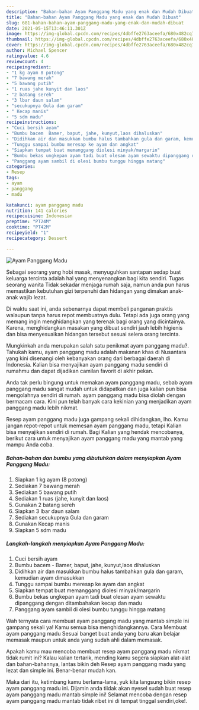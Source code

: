 ```yaml
---
description: "Bahan-bahan Ayam Panggang Madu yang enak dan Mudah Dibuat"
title: "Bahan-bahan Ayam Panggang Madu yang enak dan Mudah Dibuat"
slug: 681-bahan-bahan-ayam-panggang-madu-yang-enak-dan-mudah-dibuat
date: 2021-05-15T13:46:11.301Z
image: https://img-global.cpcdn.com/recipes/4dbffe2763aceefa/680x482cq70/ayam-panggang-madu-foto-resep-utama.jpg
thumbnail: https://img-global.cpcdn.com/recipes/4dbffe2763aceefa/680x482cq70/ayam-panggang-madu-foto-resep-utama.jpg
cover: https://img-global.cpcdn.com/recipes/4dbffe2763aceefa/680x482cq70/ayam-panggang-madu-foto-resep-utama.jpg
author: Michael Spencer
ratingvalue: 4.6
reviewcount: 4
recipeingredient:
- "1 kg ayam 8 potong"
- "7 bawang merah"
- "5 bawang putih"
- "1 ruas jahe kunyit dan laos"
- "2 batang sereh"
- "3 lbar daun salam"
- "secukupnya Gula dan garam"
- " Kecap manis"
- "5 sdm madu"
recipeinstructions:
- "Cuci bersih ayam"
- "Bumbu bacem  Bamer, baput, jahe, kunyut,laos dihaluskan"
- "Didihkan air dan masukkan bumbu halus tambahkan gula dan garam, kemudian ayam dimasukkan"
- "Tunggu sampai bumbu meresap ke ayam dan angkat"
- "Siapkan tempat buat memanggang diolesi minyak/margarin"
- "Bumbu bekas ungkepan ayam tadi buat olesan ayam sewaktu dipanggang dengan ditambahakan kecap dan madu"
- "Panggang ayam sambil di olesi bumbu tunggu hingga matang"
categories:
- Resep
tags:
- ayam
- panggang
- madu

katakunci: ayam panggang madu 
nutrition: 141 calories
recipecuisine: Indonesian
preptime: "PT24M"
cooktime: "PT42M"
recipeyield: "1"
recipecategory: Dessert

---
```



![Ayam Panggang Madu](https://img-global.cpcdn.com/recipes/4dbffe2763aceefa/680x482cq70/ayam-panggang-madu-foto-resep-utama.jpg)

Sebagai seorang yang hobi masak, menyuguhkan santapan sedap buat keluarga tercinta adalah hal yang menyenangkan bagi kita sendiri. Tugas seorang  wanita Tidak sekadar menjaga rumah saja, namun anda pun harus memastikan kebutuhan gizi terpenuhi dan hidangan yang dimakan anak-anak wajib lezat.

Di waktu  saat ini, anda sebenarnya dapat membeli panganan praktis walaupun tanpa harus repot membuatnya dulu. Tetapi ada juga orang yang memang ingin menghidangkan yang terenak bagi orang yang dicintainya. Karena, menghidangkan masakan yang dibuat sendiri jauh lebih higienis dan bisa menyesuaikan hidangan tersebut sesuai selera orang tercinta. 



Mungkinkah anda merupakan salah satu penikmat ayam panggang madu?. Tahukah kamu, ayam panggang madu adalah makanan khas di Nusantara yang kini disenangi oleh kebanyakan orang dari berbagai daerah di Indonesia. Kalian bisa menyajikan ayam panggang madu sendiri di rumahmu dan dapat dijadikan camilan favorit di akhir pekan.

Anda tak perlu bingung untuk memakan ayam panggang madu, sebab ayam panggang madu sangat mudah untuk didapatkan dan juga kalian pun bisa mengolahnya sendiri di rumah. ayam panggang madu bisa diolah dengan bermacam cara. Kini pun telah banyak cara kekinian yang menjadikan ayam panggang madu lebih nikmat.

Resep ayam panggang madu juga gampang sekali dihidangkan, lho. Kamu jangan repot-repot untuk memesan ayam panggang madu, tetapi Kalian bisa menyajikan sendiri di rumah. Bagi Kalian yang hendak mencobanya, berikut cara untuk menyajikan ayam panggang madu yang mantab yang mampu Anda coba.

<!--inarticleads1-->

##### Bahan-bahan dan bumbu yang dibutuhkan dalam menyiapkan Ayam Panggang Madu:

1. Siapkan 1 kg ayam (8 potong)
1. Sediakan 7 bawang merah
1. Sediakan 5 bawang putih
1. Sediakan 1 ruas (jahe, kunyit dan laos)
1. Gunakan 2 batang sereh
1. Siapkan 3 lbar daun salam
1. Sediakan secukupnya Gula dan garam
1. Gunakan  Kecap manis
1. Siapkan 5 sdm madu




<!--inarticleads2-->

##### Langkah-langkah menyiapkan Ayam Panggang Madu:

1. Cuci bersih ayam
1. Bumbu bacem  - Bamer, baput, jahe, kunyut,laos dihaluskan
1. Didihkan air dan masukkan bumbu halus tambahkan gula dan garam, kemudian ayam dimasukkan
1. Tunggu sampai bumbu meresap ke ayam dan angkat
1. Siapkan tempat buat memanggang diolesi minyak/margarin
1. Bumbu bekas ungkepan ayam tadi buat olesan ayam sewaktu dipanggang dengan ditambahakan kecap dan madu
1. Panggang ayam sambil di olesi bumbu tunggu hingga matang




Wah ternyata cara membuat ayam panggang madu yang mantab simple ini gampang sekali ya! Kamu semua bisa menghidangkannya. Cara Membuat ayam panggang madu Sesuai banget buat anda yang baru akan belajar memasak maupun untuk anda yang sudah ahli dalam memasak.

Apakah kamu mau mencoba membuat resep ayam panggang madu nikmat tidak rumit ini? Kalau kalian tertarik, mending kamu segera siapkan alat-alat dan bahan-bahannya, lantas bikin deh Resep ayam panggang madu yang lezat dan simple ini. Benar-benar mudah kan. 

Maka dari itu, ketimbang kamu berlama-lama, yuk kita langsung bikin resep ayam panggang madu ini. Dijamin anda tiidak akan nyesel sudah buat resep ayam panggang madu mantab simple ini! Selamat mencoba dengan resep ayam panggang madu mantab tidak ribet ini di tempat tinggal sendiri,oke!.

